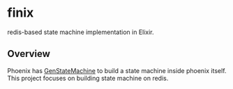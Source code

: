 # finix
redis-based state machine implementation in Elixir.

## Overview
Phoenix has [GenStateMachine](https://hexdocs.pm/gen_state_machine/GenStateMachine.html) to build a state machine inside phoenix itself. This project focuses on building state machine on redis.
